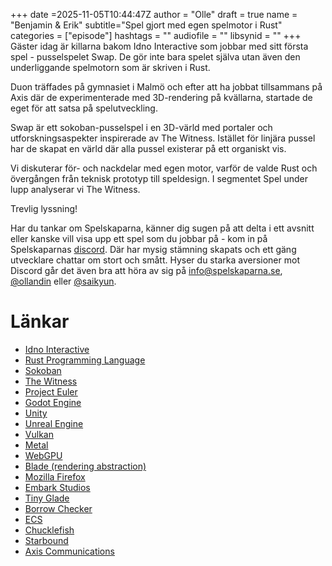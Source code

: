 +++
date =2025-11-05T10:44:47Z
author = "Olle"
draft = true 
name = "Benjamin & Erik"
subtitle="Spel gjort med egen spelmotor i Rust"
categories = ["episode"]
hashtags = ""
audiofile = ""
libsynid = ""
+++
Gäster idag är killarna bakom Idno Interactive som jobbar med sitt första spel - pusselspelet Swap. De gör inte bara spelet själva utan även den underliggande spelmotorn som är skriven i Rust.

Duon träffades på gymnasiet i Malmö och efter att ha jobbat tillsammans på Axis där de experimenterade med 3D-rendering på kvällarna, startade de eget för att satsa på spelutveckling.

Swap är ett sokoban-pusselspel i en 3D-värld med portaler och utforskningsaspekter inspirerade av The Witness. Istället för linjära pussel har de skapat en värld där alla pussel existerar på ett organiskt vis.

Vi diskuterar för- och nackdelar med egen motor, varför de valde Rust och övergången från teknisk prototyp till speldesign. I segmentet Spel under lupp analyserar vi The Witness.

Trevlig lyssning!

Har du tankar om Spelskaparna, känner dig sugen på att delta i ett avsnitt eller kanske vill visa upp ett spel som du jobbar på - kom in på Spelskaparnas [discord](https://discord.gg/hBHEXss). Där har mysig stämning skapats och ett gäng utvecklare chattar om stort och smått. Hyser du starka aversioner mot Discord går det även bra att höra av sig på info@spelskaparna.se, [@ollandin](https://twitter.com/ollelandin) eller [@saikyun](https://twitter.com/Saikyun).

# Länkar
* [Idno Interactive](https://idno.se/)
* [Rust Programming Language](https://www.rust-lang.org/)
* [Sokoban](https://en.wikipedia.org/wiki/Sokoban)
* [The Witness](https://store.steampowered.com/app/210970/The_Witness/)
* [Project Euler](https://projecteuler.net/)
* [Godot Engine](https://godotengine.org/)
* [Unity](https://unity.com/)
* [Unreal Engine](https://www.unrealengine.com/)
* [Vulkan](https://www.vulkan.org/)
* [Metal](https://developer.apple.com/metal/)
* [WebGPU](https://www.w3.org/TR/webgpu/)
* [Blade (rendering abstraction)](https://github.com/kvark/blade)
* [Mozilla Firefox](https://www.mozilla.org/firefox/)
* [Embark Studios](https://www.embark-studios.com/)
* [Tiny Glade](https://store.steampowered.com/app/2198150/Tiny_Glade/)
* [Borrow Checker](https://doc.rust-lang.org/1.8.0/book/references-and-borrowing.html)
* [ECS](https://en.wikipedia.org/wiki/Entity_component_system)
* [Chucklefish](https://chucklefish.org/)
* [Starbound](https://store.steampowered.com/app/211820/Starbound/)
* [Axis Communications](https://www.axis.com/)